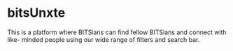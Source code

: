 # bitsUnxte

This is a platform where BITSians can find fellow BITSians and connect with like- minded people using our wide range of filters and search bar.
